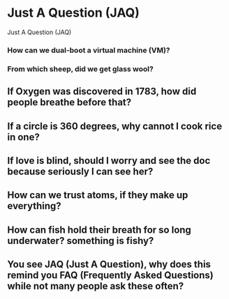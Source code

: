 # Just A Question (JAQ) 
Just A Question (JAQ)

### How can we dual-boot a virtual machine (VM)?  

### From which sheep, did we get glass wool?  

## If Oxygen was discovered in 1783, how did people breathe before that?  

## If a circle is 360 degrees, why cannot I cook rice in one?  

## If love is blind, should I worry and see the doc because seriously I can see her?  

## How can we trust atoms, if they make up everything?  

## How can fish hold their breath for so long underwater? something is fishy?  

## You see JAQ (Just A Question), why does this remind you FAQ (Frequently Asked Questions) while not many people ask these often?  
